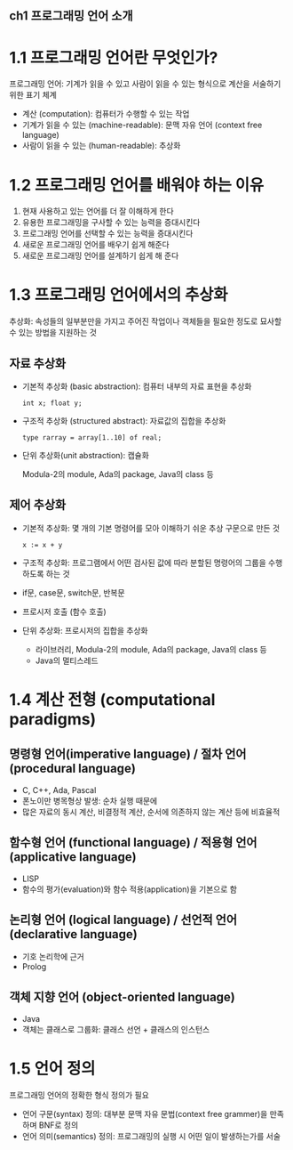 ##  ch1 프로그래밍 언어 소개

# 1.1 프로그래밍 언어란 무엇인가?

프로그래밍 언어: 기계가 읽을 수 있고 사람이 읽을 수 있는 형식으로 계산을 서술하기 위한 표기 체계

- 계산 (computation): 컴퓨터가 수행할 수 있는 작업
- 기계가 읽을 수 있는 (machine-readable): 문맥 자유 언어 (context free language)
- 사람이 읽을 수 있는 (human-readable): 추상화



#  1.2 프로그래밍 언어를 배워야 하는 이유

1. 현재 사용하고 있는 언어를 더 잘 이해하게 한다
2. 유용한 프로그래밍을 구사할 수 있는 능력을 증대시킨다
3. 프로그래밍 언어를 선택할 수 있는 능력을 증대시킨다
4. 새로운 프로그래밍 언어를 배우기 쉽게 해준다
5. 새로운 프로그래밍 언어를 설계하기 쉽게 해 준다





# 1.3 프로그래밍 언어에서의 추상화

추상화: 속성들의 일부분만을 가지고 주어진 작업이나 객체들을 필요한 정도로 묘사할 수 있는 방법을 지원하는 것

## 자료 추상화

- 기본적 추상화 (basic abstraction): 컴퓨터 내부의 자료 표현을 추상화

  `int x; float y;`

- 구조적 추상화 (structured abstract): 자료값의 집합을 추상화

  `type rarray = array[1..10] of real;`

- 단위 추상화(unit abstraction): 캡슐화

  Modula-2의 module, Ada의 package, Java의 class 등

## 제어 추상화

- 기본적 추상화: 몇 개의 기본 명령어를 모아 이해하기 쉬운 추상 구문으로 만든 것

  `x := x + y`

-  구조적 추상화: 프로그램에서 어떤 검사된 값에 따라 분할된 명령어의 그룹을 수행하도록 하는 것

  - if문, case문, switch문, 반복문
  - 프로시저 호출 (함수 호출)

- 단위 추상화: 프로시저의 집합을 추상화

  - 라이브러리, Modula-2의 module, Ada의 package, Java의 class 등
  - Java의 멀티스레드



# 1.4 계산 전형 (computational paradigms)

## 명령형 언어(imperative language) / 절차 언어(procedural language)

- C, C++, Ada, Pascal
- 폰노이만 병목형상 발생: 순차 실행 때문에
- 많은 자료의 동시 계산, 비결정적 계산, 순서에 의존하지 않는 계산 등에 비효율적

## 함수형 언어 (functional language) / 적용형 언어 (applicative language)

- LISP
- 함수의 평가(evaluation)와 함수 적용(application)을 기본으로 함

## 논리형 언어 (logical language) / 선언적 언어 (declarative language)

- 기호 논리학에 근거
- Prolog

## 객체 지향 언어 (object-oriented language)

- Java
- 객체는 클래스로 그룹화: 클래스 선언 + 클래스의 인스턴스



# 1.5 언어 정의

프로그래밍 언어의 정확한 형식 정의가 필요

- 언어 구문(syntax) 정의: 대부분 문맥 자유 문법(context free grammer)을 만족하며 BNF로 정의
- 언어 의미(semantics) 정의: 프로그래밍의 실행 시 어떤 일이 발생하는가를 서술



